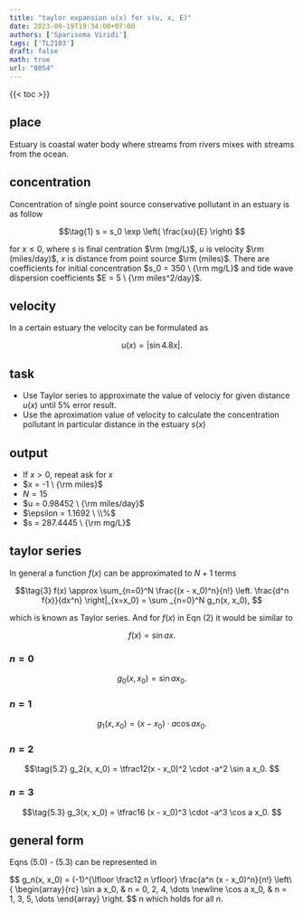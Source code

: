 ```yaml
---
title: "taylor expansion u(x) for s(u, x, E)"
date: 2023-09-19T19:34:00+07:00
authors: ['Sparisoma Viridi']
tags: ['TL2103']
draft: false
math: true
url: "0054"
---
```

{{< toc >}}


## place
Estuary is coastal water body where streams from rivers mixes with streams from the ocean.


## concentration
Concentration of single point source conservative pollutant in an estuary is as follow

$$\tag{1}
s = s_0 \exp \left( \frac{xu}{E} \right)
$$

for $x \le 0$,  where $s$ is final centration $\rm (mg/L)$, $u$ is velocity $\rm (miles/day)$,  $x$ is distance from point source $\rm (miles)$. There are coefficients for initial concentration $s_0 = 350 \ {\rm mg/L}$ and tide wave dispersion coefficients $E = 5 \ {\rm miles^2/day}$.


## velocity
In a certain estuary the velocity can be formulated as

$$\tag{2}
u(x) = | \sin 4.8x|.
$$


## task
+ Use Taylor series to approximate the value of velociy for given distance $u(x)$ until 5% error result.
+ Use the aproximation value of velocity to calculate the concentration pollutant in particular distance in the estuary $s(x)$


## output
+ If $x > 0$, repeat ask for $x$
+ $x = -1 \ {\rm miles}$
+ $N = 15$
+ $u = 0.98452 \ {\rm miles/day}$
+ $\epsilon = 1.1692 \ \\%$
+ $s = 287.4445 \ {\rm mg/L}$


## taylor series
In general a function $f(x)$ can be approximated to $N+1$ terms

$$\tag{3}
f(x) \approx \sum_{n=0}^N \frac{(x - x_0)^n}{n!} \left. \frac{d^n f(x)}{dx^n} \right|_{x=x_0} = \sum _{n=0}^N g_n(x, x_0), 
$$

which is known as Taylor series. And for $f(x)$ in Eqn (2) it would be similar to

$$\tag{4}
f(x) = \sin ax.
$$

### $n = 0$
$$\tag{5.0}
g_0(x, x_0) = \sin a x_0.
$$

### $n = 1$
$$\tag{5.1}
g_1(x, x_0) = (x - x_0) \cdot a \cos a x_0.
$$

### $n = 2$
$$\tag{5.2}
g_2(x, x_0) = \tfrac12(x - x_0)^2 \cdot -a^2 \sin a x_0.
$$

### $n = 3$
$$\tag{5.3}
g_3(x, x_0) = \tfrac16 (x - x_0)^3 \cdot -a^3 \cos a x_0.
$$


## general form
Eqns (5.0) - (5.3) can be represented in

$$
g_n(x, x_0) = (-1)^{\lfloor \frac12 n \rfloor} \frac{a^n (x - x_0)^n}{n!}
\left\\{
\begin{array}{rc}
\sin a x_0, & n = 0, 2, 4, \dots \newline
\cos a x_0, & n = 1, 3, 5, \dots
\end{array}
\right.
$$
n
which holds for all $n$.
